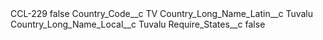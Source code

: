 <?xml version="1.0" encoding="UTF-8"?>
<CustomMetadata xmlns="http://soap.sforce.com/2006/04/metadata" xmlns:xsi="http://www.w3.org/2001/XMLSchema-instance" xmlns:xsd="http://www.w3.org/2001/XMLSchema">
    <label>CCL-229</label>
    <protected>false</protected>
    <values>
        <field>Country_Code__c</field>
        <value xsi:type="xsd:string">TV</value>
    </values>
    <values>
        <field>Country_Long_Name_Latin__c</field>
        <value xsi:type="xsd:string">Tuvalu</value>
    </values>
    <values>
        <field>Country_Long_Name_Local__c</field>
        <value xsi:type="xsd:string">Tuvalu</value>
    </values>
    <values>
        <field>Require_States__c</field>
        <value xsi:type="xsd:boolean">false</value>
    </values>
</CustomMetadata>
